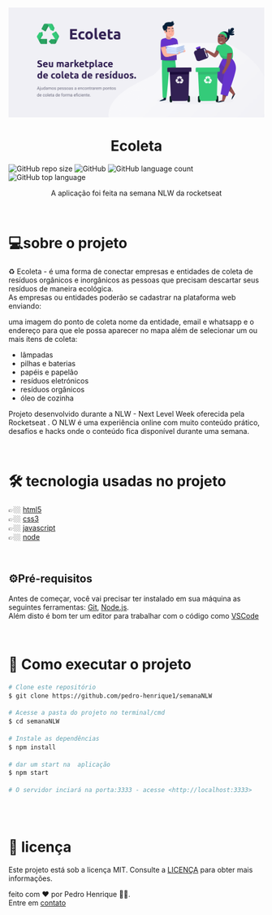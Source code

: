 <img src="github/banner.png" align="center" width='800' />

<h1 align="center">Ecoleta</h1>

![GitHub repo size](https://img.shields.io/github/repo-size/pedro-henrique1/semanaNLW)
![GitHub](https://img.shields.io/github/license/pedro-henrique1/semanaNLW)
![GitHub language count](https://img.shields.io/github/languages/count/pedro-henrique1/semanaNLW)
![GitHub top language](https://img.shields.io/github/languages/top/pedro-henrique1/semanaNLW)
<br>

<p align="center">A aplicação foi feita na semana NLW da rocketseat</p>

<br>

# 💻sobre o projeto

<p>
♻️ Ecoleta - é uma forma de conectar empresas e entidades de coleta de resíduos orgânicos e inorgânicos as pessoas que precisam descartar seus resíduos de maneira ecológica.<br>
As empresas ou entidades poderão se cadastrar na plataforma web enviando:
</p>

</p> uma imagem do ponto de coleta
nome da entidade, email e whatsapp
e o endereço para que ele possa aparecer no mapa
além de selecionar um ou mais ítens de coleta:
<p>
  <ul>
    <li>lâmpadas</li>
    <li>pilhas e baterias</li>
    <li>papéis e papelão</li>
    <li>resíduos eletrónicos</li>
    <li>resíduos orgânicos</li>
    <li>óleo de cozinha</li>
  </ul>

</p> Projeto desenvolvido durante a NLW - Next Level Week oferecida pela Rocketseat . O NLW é uma experiência online com muito conteúdo prático, desafios e hacks onde o conteúdo fica disponível durante uma semana.
<p>

<br>

# 🛠️ tecnologia usadas no projeto

👉🏼 [html5](https://developer.mozilla.org/pt-BR/docs/Web/HTML)<br>
👉🏼 [css3](https://developer.mozilla.org/pt-br/docs/web/css)<br>
👉🏼 [javascript](https://developer.mozilla.org/pt-BR/docs/Web/JavaScript/About_JavaScript)<br>
👉🏼 [node](https://nodejs.org/en/)

<br>

## ⚙️Pré-requisitos

Antes de começar, você vai precisar ter instalado em sua máquina as seguintes ferramentas:
[Git](https://git-scm.com), [Node.js](https://nodejs.org/en/).<br>
Além disto é bom ter um editor para trabalhar com o código como [VSCode](https://code.visualstudio.com/)

<br>

# 🎉 Como executar o projeto

```bash
# Clone este repositório
$ git clone https://github.com/pedro-henrique1/semanaNLW

# Acesse a pasta do projeto no terminal/cmd
$ cd semanaNLW

# Instale as dependências
$ npm install

# dar um start na  aplicação
$ npm start

# O servidor inciará na porta:3333 - acesse <http://localhost:3333>
```

<br>
<br>

# 📝 licença

Este projeto está sob a licença MIT. Consulte a [LICENÇA](/LICENSE) para obter mais informações.

feito com ❤️ por Pedro Henrique 👏🏼.<br> Entre em [contato](https://www.linkedin.com/in/pedro-henrique-silva-rodrigues-0544ab199/)

